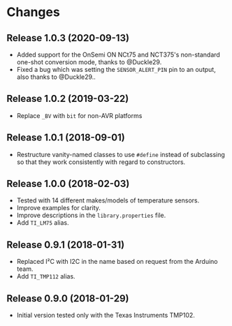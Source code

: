 # Changes #

## Release 1.0.3 (2020-09-13)

* Added support for the OnSemi ON NCt75 and NCT375's non-standard one-shot conversion mode, thanks to @Duckle29.
* Fixed a bug which was setting the `SENSOR_ALERT_PIN` pin to an output, also thanks to @Duckle29..

## Release 1.0.2 (2019-03-22)

* Replace `_BV` with `bit` for non-AVR platforms

## Release 1.0.1 (2018-09-01)

* Restructure vanity-named classes to use `#define` instead of subclassing so that they work consistently with regard to constructors.

## Release 1.0.0 (2018-02-03)

* Tested with 14 different makes/models of temperature sensors.
* Improve examples for clarity.
* Improve descriptions in the `library.properties` file.
* Add `TI_LM75` alias.

## Release 0.9.1 (2018-01-31)

* Replaced I²C with I2C in the name based on request from the Arduino team.
* Add `TI_TMP112` alias.

## Release 0.9.0 (2018-01-29)

* Initial version tested only with the Texas Instruments TMP102.
